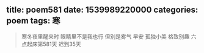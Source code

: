 title: poem581
date: 1539989220000
categories: poem
tags: 寒
---
> 寒冬夜里醒来时
眼睛里不是我也行
但别是雾气
早安
孤独小美
格致别趣
六点起床第581天 迟到35天